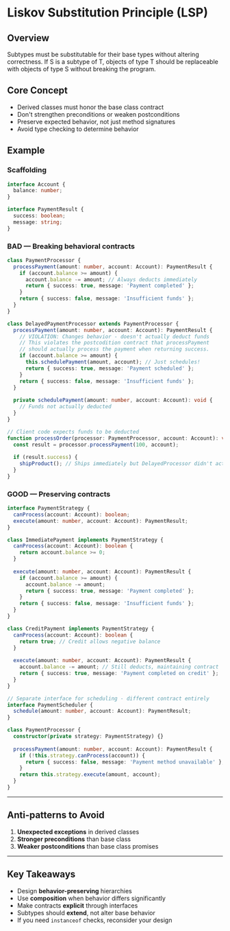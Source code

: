 # Liskov Substitution Principle (LSP)

## Overview

Subtypes must be substitutable for their base types without
altering correctness. If S is a subtype of T, objects of
type T should be replaceable with objects of type S
without breaking the program.

## Core Concept

- Derived classes must honor the base class contract
- Don't strengthen preconditions or weaken postconditions
- Preserve expected behavior, not just method signatures
- Avoid type checking to determine behavior

## Example

### Scaffolding

```typescript
interface Account {
  balance: number;
}

interface PaymentResult {
  success: boolean;
  message: string;
}
```

### BAD — Breaking behavioral contracts

```typescript
class PaymentProcessor {
  processPayment(amount: number, account: Account): PaymentResult {
    if (account.balance >= amount) {
      account.balance -= amount; // Always deducts immediately
      return { success: true, message: 'Payment completed' };
    }
    return { success: false, message: 'Insufficient funds' };
  }
}

class DelayedPaymentProcessor extends PaymentProcessor {
  processPayment(amount: number, account: Account): PaymentResult {
    // VIOLATION: Changes behavior - doesn't actually deduct funds
    // This violates the postcodition contract that processPayment
    // should actually process the payment when returning success.
    if (account.balance >= amount) {
      this.schedulePayment(amount, account); // Just schedules!
      return { success: true, message: 'Payment scheduled' };
    }
    return { success: false, message: 'Insufficient funds' };
  }
  
  private schedulePayment(amount: number, account: Account): void {
    // Funds not actually deducted
  }
}

// Client code expects funds to be deducted
function processOrder(processor: PaymentProcessor, account: Account): void {
  const result = processor.processPayment(100, account);
  
  if (result.success) {
    shipProduct(); // Ships immediately but DelayedProcessor didn't actually charge!
  }
}
```

### GOOD — Preserving contracts

```typescript
interface PaymentStrategy {
  canProcess(account: Account): boolean;
  execute(amount: number, account: Account): PaymentResult;
}

class ImmediatePayment implements PaymentStrategy {
  canProcess(account: Account): boolean {
    return account.balance >= 0;
  }
  
  execute(amount: number, account: Account): PaymentResult {
    if (account.balance >= amount) {
      account.balance -= amount;
      return { success: true, message: 'Payment completed' };
    }
    return { success: false, message: 'Insufficient funds' };
  }
}

class CreditPayment implements PaymentStrategy {
  canProcess(account: Account): boolean {
    return true; // Credit allows negative balance
  }
  
  execute(amount: number, account: Account): PaymentResult {
    account.balance -= amount; // Still deducts, maintaining contract
    return { success: true, message: 'Payment completed on credit' };
  }
}

// Separate interface for scheduling - different contract entirely
interface PaymentScheduler {
  schedule(amount: number, account: Account): PaymentResult;
}

class PaymentProcessor {
  constructor(private strategy: PaymentStrategy) {}
  
  processPayment(amount: number, account: Account): PaymentResult {
    if (!this.strategy.canProcess(account)) {
      return { success: false, message: 'Payment method unavailable' };
    }
    return this.strategy.execute(amount, account);
  }
}
```

---

## Anti-patterns to Avoid

1. **Unexpected exceptions** in derived classes
2. **Stronger preconditions** than base class
3. **Weaker postconditions** than base class promises

---

## Key Takeaways

- Design **behavior-preserving** hierarchies
- Use **composition** when behavior differs significantly
- Make contracts **explicit** through interfaces
- Subtypes should **extend**, not alter base behavior
- If you need `instanceof` checks, reconsider your design
